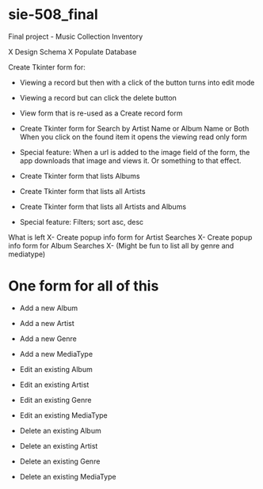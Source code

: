 # sie-508_final
Final project - Music Collection Inventory

X Design Schema
X Populate Database

Create Tkinter form for:
  - Viewing a record but then with a click of the button turns into edit mode
  - Viewing a record but can click the delete button
  - View form that is re-used as a Create record form

  - Create Tkinter form for Search by Artist Name or Album Name or Both
      When you click on the found item it opens the viewing read only form 
  - Special feature: When a url is added to the image field of the form,
      the app downloads that image and views it. Or something to that effect.

  - Create Tkinter form that lists Albums
  - Create Tkinter form that lists all Artists
  - Create Tkinter form that lists all Artists and Albums
  - Special feature: Filters; sort asc, desc


  
What is left
 X- Create popup info form for Artist Searches
 X- Create popup info form for Album Searches
 X- (Might be fun to list all by genre and mediatype)
 
 # One form for all of this
 - Add a new Album
 - Add a new Artist
 - Add a new Genre
 - Add a new MediaType

 - Edit an existing Album
 - Edit an existing Artist
 - Edit an existing Genre
 - Edit an existing MediaType

 - Delete an existing Album
 - Delete an existing Artist
 - Delete an existing Genre
 - Delete an existing MediaType
